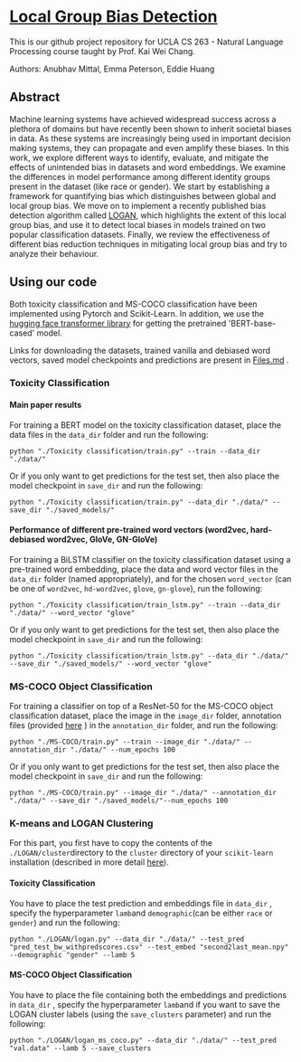 # [Local Group Bias Detection](https://drive.google.com/file/d/19QIaHnWqGzo-WWRAmxXG7H1Z7kYY5MfC/view?usp=sharing)

This is our github project repository for UCLA CS 263 - Natural Language Processing course taught by Prof. Kai Wei Chang.

Authors: Anubhav Mittal, Emma Peterson, Eddie Huang

## Abstract

Machine learning systems have achieved widespread success across a plethora of domains but have recently been shown to inherit societal biases in data. As these systems are increasingly being used in important decision making systems, they can propagate and even amplify these biases. In this work, we explore different ways to identify, evaluate, and mitigate the effects of unintended bias in datasets and word embeddings. We examine the differences in model performance among different
identity groups present in the dataset (like race or gender). We start by establishing a framework for quantifying bias which distinguishes between global and local group bias. We move on to implement a recently published bias detection algorithm called [LOGAN](https://arxiv.org/abs/2010.02867), which highlights the extent of this local group bias, and use it to detect local biases in models trained on two popular classification datasets. Finally, we review the effectiveness of different bias reduction techniques in mitigating local group bias and try to analyze their behaviour.


## Using our code

Both toxicity classification and MS-COCO classification have been implemented using Pytorch and Scikit-Learn. In addition, we use the [hugging face transformer library](https://github.com/huggingface/transformers "hugging face transformers") for getting the pretrained 'BERT-base-cased' model.

Links for downloading the datasets, trained vanilla and debiased word vectors, saved model checkpoints and predictions are present in [Files.md](https://github.com/anubhavm11/Local-biases-in-models/blob/master/Files.md) .

### Toxicity Classification

#### Main paper results

For training a BERT model on the toxicity classification dataset, place the data files in the `data_dir` folder and run the following:

    python "./Toxicity classification/train.py" --train --data_dir "./data/"
Or if you only want to get predictions for the test set, then also place the model checkpoint in `save_dir` and run the following:

    python "./Toxicity classification/train.py" --data_dir "./data/" --save_dir "./saved_models/"

#### Performance of different pre-trained word vectors (word2vec, hard-debiased word2vec, GloVe, GN-GloVe) 

For training a BiLSTM classifier on the toxicity classification dataset using a pre-trained word embedding, place the data and word vector files in the `data_dir` folder (named appropriately), and for the chosen `word_vector` (can be one of `word2vec`, `hd-word2vec`, `glove`, `gn-glove`), run the following:

    python "./Toxicity classification/train_lstm.py" --train --data_dir "./data/" --word_vector "glove"
Or if you only want to get predictions for the test set, then also place the model checkpoint in `save_dir` and run the following:

    python "./Toxicity classification/train_lstm.py" --data_dir "./data/" --save_dir "./saved_models/" --word_vector "glove"

### MS-COCO Object Classification

For training a classifier on top of a ResNet-50 for the MS-COCO object classification dataset, place the image in the `image_dir` folder, annotation files (provided [here](https://github.com/anubhavm11/Local-biases-in-models/tree/master/MS-COCO/data) ) in the `annotation_dir` folder, and run the following:

    python "./MS-COCO/train.py" --train --image_dir "./data/" --annotation_dir "./data/" --num_epochs 100
Or if you only want to get predictions for the test set, then also place the model checkpoint in `save_dir` and run the following:

    python "./MS-COCO/train.py" --image_dir "./data/" --annotation_dir "./data/" --save_dir "./saved_models/"--num_epochs 100

### K-means and LOGAN Clustering
For this part, you first have to copy the contents of the `./LOGAN/cluster`directory to the `cluster` directory of your `scikit-learn` installation (described in more detail [here](https://github.com/uclanlp/clusters#about-our-code)). 

#### Toxicity Classification
You have to place the test prediction and embeddings file in `data_dir` , specify the hyperparameter `lamb`and `demographic`(can be either `race` or  `gender`) and run the following:

    python "./LOGAN/logan.py" --data_dir "./data/" --test_pred "pred_test_bw_withpredscores.csv" --test_embed "second2last_mean.npy" --demographic "gender" --lamb 5  

#### MS-COCO Object Classification
You have to place the file containing both the embeddings and predictions in `data_dir` , specify the hyperparameter `lamb`and if you want to save the LOGAN cluster labels (using the `save_clusters` parameter) and run the following:

    python "./LOGAN/logan_ms_coco.py" --data_dir "./data/" --test_pred "val.data" --lamb 5 --save_clusters  
